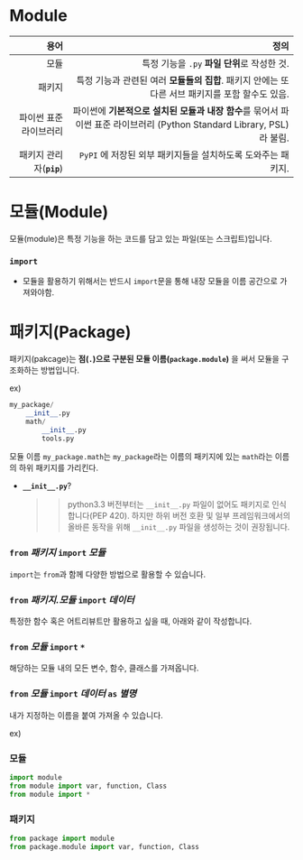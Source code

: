 # Module

|                     용어 |                                                         정의 |
| -----------------------: | -----------------------------------------------------------: |
|                     모듈 |                 특정 기능을 `.py` **파일 단위**로 작성한 것. |
|                   패키지 | 특정 기능과 관련된 여러 **모듈들의 집합**. 패키지 안에는 또다른 서브 패키지를 포함 할수도 있음. |
|   파이썬 표준 라이브러리 | 파이썬에 **기본적으로 설치된 모듈과 내장 함수**를 묶어서 파이썬 표준 라이브러리 (Python Standard Library, PSL) 라 불림. |
| 패키지 관리자(**`pip`**) | `PyPI` 에 저장된 외부 패키지들을 설치하도록 도와주는 패키지. |

# 모듈(Module)

모듈(module)은 특정 기능을 하는 코드를 담고 있는 파일(또는 스크립트)입니다.

### `import`

- 모듈을 활용하기 위해서는 반드시 `import`문을 통해 내장 모듈을 이름 공간으로 가져와야함.





# 패키지(Package)

패키지(pakcage)는 **점(`.`)으로 구분된 모듈 이름(`package.module`)** 을 써서 모듈을 구조화하는 방법입니다.



ex) 

```python
my_package/
    __init__.py
    math/
        __init__.py
        tools.py  
```

모듈 이름 `my_package.math`는 `my_package`라는 이름의 패키지에 있는 `math`라는 이름의 하위 패키지를 가리킨다.



* **`__init__.py`**?

  > > python3.3 버전부터는 `__init__.py` 파일이 없어도 패키지로 인식합니다(PEP 420). 하지만 하위 버전 호환 및 일부 프레임워크에서의 올바른 동작을 위해 `__init__.py` 파일을 생성하는 것이 권장됩니다.





### `from` *패키지* `import` *모듈*

`import`는 `from`과 함께 다양한 방법으로 활용할 수 있습니다.



### `from` *패키지.모듈* `import` *데이터*

특정한 함수 혹은 어트리뷰트만 활용하고 싶을 때, 아래와 같이 작성합니다.



### `from` *모듈* `import` `*`

해당하는 모듈 내의 모든 변수, 함수, 클래스를 가져옵니다.



### `from` *모듈* `import` *데이터* `as` *별명*

내가 지정하는 이름을 붙여 가져올 수 있습니다.





ex)

### 모듈

```py
import module
from module import var, function, Class
from module import *
```

### 패키지

```py
from package import module
from package.module import var, function, Class
```